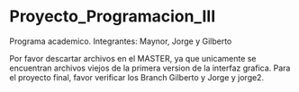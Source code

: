 # Proyecto_Programacion_III
Programa academico. Integrantes: Maynor, Jorge y Gilberto

Por favor descartar archivos en el MASTER, ya que unicamente se encuentran archivos viejos de la primera version de la interfaz grafica.
Para el proyecto final, favor verificar los Branch Gilberto y Jorge y jorge2.
